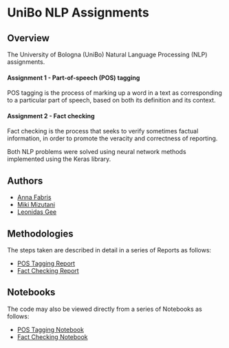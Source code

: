 # UniBo NLP Assignments

## Overview
The University of Bologna (UniBo) Natural Language Processing (NLP) assignments. 

#### Assignment 1 - Part-of-speech (POS) tagging
POS tagging is the process of marking up a word in a text as corresponding to a particular part of speech, based on both its definition and its context. 

#### Assignment 2 - Fact checking
Fact checking is the process that seeks to verify sometimes factual information, in order to promote the veracity and correctness of reporting. 

Both NLP problems were solved using neural network methods implemented using the Keras library.

## Authors
- [Anna Fabris](https://github.com/annafabris)
- [Miki Mizutani](https://github.com/mikimizutani)
- [Leonidas Gee](https://github.com/LeonidasY)

## Methodologies
The steps taken are described in detail in a series of Reports as follows:
- [POS Tagging Report](https://github.com/LeonidasY/unibo-nlp-assignments/blob/main/Assignment%201/Report.pdf)
- [Fact Checking Report](https://github.com/LeonidasY/unibo-nlp-assignments/blob/main/Assignment%202/Report.pdf)

## Notebooks
The code may also be viewed directly from a series of Notebooks as follows:
- [POS Tagging Notebook](https://github.com/LeonidasY/unibo-nlp-assignments/blob/main/Assignment%201/main.ipynb)
- [Fact Checking Notebook](https://github.com/LeonidasY/unibo-nlp-assignments/blob/main/Assignment%202/main.ipynb)
